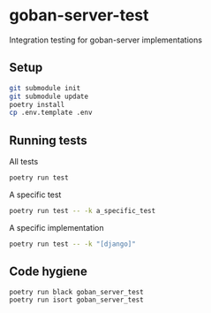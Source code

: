 # goban-server-test
Integration testing for goban-server implementations

## Setup
```sh
git submodule init
git submodule update
poetry install
cp .env.template .env
```

## Running tests
All tests
```sh
poetry run test
```

A specific test
```sh
poetry run test -- -k a_specific_test
```
A specific implementation
```sh
poetry run test -- -k "[django]"
```

## Code hygiene
```sh
poetry run black goban_server_test
poetry run isort goban_server_test
```
